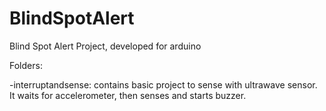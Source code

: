 # BlindSpotAlert
Blind Spot Alert Project, developed for arduino

Folders:

-interruptandsense: contains basic project to sense with ultrawave sensor. It waits for accelerometer, then senses and starts buzzer.
